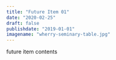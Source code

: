 ```yaml
---
title: "Future Item 01"
date: "2020-02-25"
draft: false
publishdate: "2019-01-01"
imagename: "wherry-seminary-table.jpg"
---
```


future item contents
